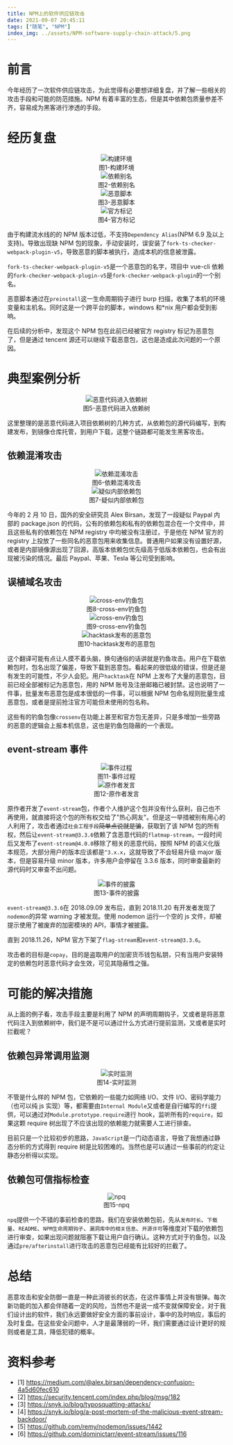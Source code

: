 ```yaml
---
title: NPM上的软件供应链攻击
date: 2021-09-07 20:45:11
tags: ["随笔", "NPM"]
index_img: ../assets/NPM-software-supply-chain-attack/5.png
---
```


# 前言

今年经历了一次软件供应链攻击，为此觉得有必要想详细复盘，并了解一些相关的攻击手段和可能的防范措施。NPM 有着丰富的生态，但是其中依赖包质量参差不齐，容易成为黑客进行渗透的手段。

# 经历复盘

<center>
  <img src="../assets/NPM-software-supply-chain-attack/1.png" alt="构建环境" />
  <div>图1-构建环境</div>
</center>
<center>
  <img src="../assets/NPM-software-supply-chain-attack/2.png" alt="依赖别名" />
  <div>图2-依赖别名</div>
</center>
<center>
  <img src="../assets/NPM-software-supply-chain-attack/3.png" alt="恶意脚本" />
  <div>图3-恶意脚本</div>
</center>
<center>
  <img src="../assets/NPM-software-supply-chain-attack/4.png" alt="官方标记" />
  <div>图4-官方标记</div>
</center>

由于构建流水线的的 NPM 版本过低，不支持`Dependency Alias`(NPM 6.9 及以上支持)。导致出现缺 NPM 包的现象，手动安装时，误安装了`fork-ts-checker-webpack-plugin-v5`，导致恶意的脚本被执行，造成本机的信息被泄露。

`fork-ts-checker-webpack-plugin-v5`是一个恶意包的名字，项目中 vue-cli 依赖的`fork-checker-webpack-plugin-v5`是`fork-checker-webpack-plugin`的一个别名。

恶意脚本通过在`preinstall`这一生命周期钩子进行 burp 扫描，收集了本机的环境变量和主机名。同时这是一个跨平台的脚本，windows 和\*nix 用户都会受到影响。

在后续的分析中，发现这个 NPM 包在此前已经被官方 registry 标记为恶意包了，但是通过 tencent 源还可以继续下载恶意包，这也是造成此次问题的一个原因。

# 典型案例分析

<center>
  <img src="../assets/NPM-software-supply-chain-attack/5.png" alt="恶意代码进入依赖树" />
  <div>图5-恶意代码进入依赖树</div>
</center>

这里整理的是恶意代码进入项目依赖树的几种方式，从依赖包的源代码编写，到构建发布，到镜像仓库托管，到用户下载，这整个链路都可能发生黑客攻击。

## 依赖混淆攻击

<center>
  <img src="../assets/NPM-software-supply-chain-attack/6.png" alt="依赖混淆攻击" />
  <div>图6-依赖混淆攻击</div>
</center>

<center>
  <img src="../assets/NPM-software-supply-chain-attack/7.png" alt="疑似内部依赖包" />
  <div>图7-疑似内部依赖包</div>
</center>

今年的 2 月 10 日，国外的安全研究员 Alex Birsan，发现了一段疑似 Paypal 内部的 package.json 的代码，公有的依赖包和私有的依赖包混合在一个文件中，并且这些私有的依赖包在 NPM registry 中均被没有注册过，于是他在 NPM 官方的 registry 上投放了一些同名的恶意包用来收集信息。普通用户如果没有设置好源，或者是内部镜像源出现了回源，高版本依赖包优先级高于低版本依赖包，也会有出现被污染的情况。最后 Paypal、苹果、Tesla 等公司受到影响。

## 误植域名攻击

<center>
  <img src="../assets/NPM-software-supply-chain-attack/8.png" alt="cross-env钓鱼包" />
  <div>图8-cross-env钓鱼包</div>
</center>

<center>
  <img src="../assets/NPM-software-supply-chain-attack/9.png" alt="cross-env钓鱼包" />
  <div>图9-cross-env钓鱼包</div>
</center>

<center>
  <img src="../assets/NPM-software-supply-chain-attack/10.png" alt="hacktask发布的恶意包" />
  <div>图10-hacktask发布的恶意包</div>
</center>

这个翻译可能有点让人摸不着头脑，换句通俗的话讲就是钓鱼攻击。用户在下载依赖包时，包名出现了偏差，导致下载到恶意包。看起来的很低级的错误，但是还是有发生的可能性，不少人会犯。用户`hacktask`在 NPM 上发布了大量的恶意包，目前已经全部被标记为恶意包，用的 NPM 账号及注册邮箱已被封禁。这也说明了一件事，批量发布恶意包是成本很低的一件事，可以根据 NPM 包命名规则批量生成恶意包，或者是提前抢注官方可能但未使用的包名称。

这些有的钓鱼包像`crossenv`在功能上甚至和官方包无差异，只是多增加一些旁路的恶意的逻辑会上报本机信息，这也是钓鱼包隐蔽的一个表现。

## event-stream 事件

<center>
  <img src="../assets/NPM-software-supply-chain-attack/11.png" alt="事件过程" />
  <div>图11-事件过程</div>
</center>

<center>
  <img src="../assets/NPM-software-supply-chain-attack/12.png" alt="原作者发言" />
  <div>图12-原作者发言</div>
</center>

原作者开发了`event-stream`包，作者个人维护这个包并没有什么获利，自己也不再使用，就直接将这个包的所有权交给了"热心网友"。但是这一举措被别有用心的人利用了，攻击者通过`社会工程手段`~~简单点说就是骗~~，获取到了该 NPM 包的所有权，然后让`event-stream@3.3.6`依赖了含恶意代码的`flatmap-stream`，一段时间后又发布了`event-stream@4.0.0`移除了相关的恶意代码，按照 NPM 的语义化版本规范，大部分用户的版本应该都是`^3.x.x`，这就导致了不会轻易升级 major 版本，但是容易升级 minor 版本，许多用户会停留在 3.3.6 版本，同时审查最新的源代码时又审查不出问题。

<center>
  <img src="../assets/NPM-software-supply-chain-attack/13.png" alt="事件的披露" />
  <div>图13-事件的披露</div>
</center>

`event-stream@3.3.6`在 2018.09.09 发布后，直到 2018.11.20 有开发者发现了`nodemon`的异常 warning 才被发现。使用 nodemon 运行一个空的 js 文件，却被提示使用了被废弃的加密模块的 API，事情才被披露。

直到 2018.11.26，NPM 官方下架了`flag-stream`和`event-stream@3.3.6`。

攻击者的目标是`copay`，目的是盗取用户的加密货币钱包私钥，只有当用户安装特定的依赖包时恶意代码才会生效，可见其隐蔽性之强。

# 可能的解决措施

从上面的例子看，攻击手段主要是利用了 NPM 的声明周期钩子，又或者是将恶意代码注入到依赖树中，我们是不是可以通过什么方式进行提前监测，又或者是实时拦截呢？

## 依赖包异常调用监测

<center>
  <img src="../assets/NPM-software-supply-chain-attack/14.png" alt="实时监测" />
  <div>图14-实时监测</div>
</center>

不管是什么样的 NPM 包，它依赖的一些能力如网络 I/O、文件 I/O、密码学能力（也可以纯 js 实现）等，都需要由`Internal Module`又或者是自行编写的`ffi`提供，可以通过对`Module.prototype.require`进行 hook，监听所有的`require`，如果这颗 require 树出现了不应该出现的依赖能力就需要人工进行排查。

目前只是一个比较初步的思路，`JavaScript`是一门动态语言，导致了我想通过静态分析的方式得到 require 树是比较困难的。当然也是可以通过一些事前的约定让静态分析得以实现。

## 依赖包可信指标检查

<center>
  <img src="../assets/NPM-software-supply-chain-attack/15.gif" alt="npq" />
  <div>图15-npq</div>
</center>

`npq`提供一个不错的事前检查的思路，我们在安装依赖包前，先从`发布时长`、`下载量`、`README`、`NPM生命周期钩子`、`漏洞库中的相关信息`、`开源许可`等维度对下载的依赖包进行审查，如果出现问题就阻塞下载让用户自行确认。这种方式对于钓鱼包，以及通过`pre/afterinstall`进行攻击的恶意包已经能有比较好的拦截了。

# 总结

恶意攻击和安全防御一直是一种此消彼长的状态，在这件事情上并没有银弹。每次新功能的加入都会伴随着一定的风险，当然也不是说一成不变就保障安全，对于我们设计出的软件，我们永远要做好安全方面的事前设计，事中的及时响应，事后的及时复盘。在这些安全问题中，人才是最薄弱的一环，我们需要通过设计更好的规则或者是工具，降低犯错的概率。

# 资料参考

- [1] https://medium.com/@alex.birsan/dependency-confusion-4a5d60fec610
- [2] https://security.tencent.com/index.php/blog/msg/182
- [3] https://snyk.io/blog/typosquatting-attacks/
- [4] https://snyk.io/blog/a-post-mortem-of-the-malicious-event-stream-backdoor/
- [5] https://github.com/remy/nodemon/issues/1442
- [6] https://github.com/dominictarr/event-stream/issues/116
